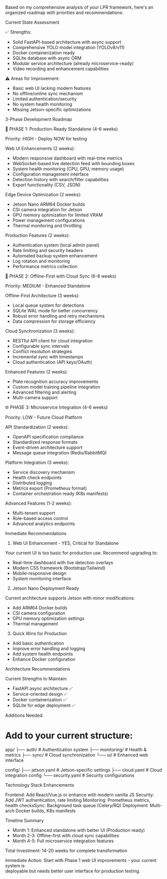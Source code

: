 Based on my comprehensive analysis of your LPR framework, here's an organized
  roadmap with priorities and recommendations:

  Current State Assessment

  ✅ Strengths:
  - Solid FastAPI-based architecture with async support
  - Comprehensive YOLO model integration (YOLOv8/v11)
  - Docker containerization ready
  - SQLite database with async ORM
  - Modular service architecture (already microservice-ready)
  - Video recording and enhancement capabilities

  ⚠️ Areas for Improvement:
  - Basic web UI lacking modern features
  - No offline/online sync mechanism
  - Limited authentication/security
  - No system health monitoring
  - Missing Jetson-specific optimizations

  3-Phase Development Roadmap

  🎯 PHASE 1: Production-Ready Standalone (4-6 weeks)

  Priority: HIGH - Deploy NOW for testing

  Web UI Enhancements (2 weeks):
  - Modern responsive dashboard with real-time metrics
  - WebSocket-based live detection feed with bounding boxes
  - System health monitoring (CPU, GPU, memory usage)
  - Configuration management interface
  - Detection history with search/filter capabilities
  - Export functionality (CSV, JSON)

  Edge Device Optimization (2 weeks):
  - Jetson Nano ARM64 Docker builds
  - CSI camera integration for Jetson
  - GPU memory optimization for limited VRAM
  - Power management configurations
  - Thermal monitoring and throttling

  Production Features (2 weeks):
  - Authentication system (local admin panel)
  - Rate limiting and security headers
  - Automated backup system enhancement
  - Log rotation and monitoring
  - Performance metrics collection

  🔄 PHASE 2: Offline-First with Cloud Sync (6-8 weeks)

  Priority: MEDIUM - Enhanced Standalone

  Offline-First Architecture (3 weeks):
  - Local queue system for detections
  - SQLite WAL mode for better concurrency
  - Robust error handling and retry mechanisms
  - Data compression for storage efficiency

  Cloud Synchronization (3 weeks):
  - RESTful API client for cloud integration
  - Configurable sync intervals
  - Conflict resolution strategies
  - Incremental sync with timestamps
  - Cloud authentication (API keys/OAuth)

  Enhanced Features (2 weeks):
  - Plate recognition accuracy improvements
  - Custom model training pipeline integration
  - Advanced filtering and alerting
  - Multi-camera support

  🌐 PHASE 3: Microservice Integration (4-6 weeks)

  Priority: LOW - Future Cloud Platform

  API Standardization (2 weeks):
  - OpenAPI specification compliance
  - Standardized response formats
  - Event-driven architecture support
  - Message queue integration (Redis/RabbitMQ)

  Platform Integration (3 weeks):
  - Service discovery mechanism
  - Health check endpoints
  - Distributed logging
  - Metrics export (Prometheus format)
  - Container orchestration ready (K8s manifests)

  Advanced Features (1-2 weeks):
  - Multi-tenant support
  - Role-based access control
  - Advanced analytics endpoints

  Immediate Recommendations

  1. Web UI Enhancement - YES, Critical for Standalone

  Your current UI is too basic for production use. Recommend upgrading to:
  - Real-time dashboard with live detection overlays
  - Modern CSS framework (Bootstrap/Tailwind)
  - Mobile-responsive design
  - System monitoring interface

  2. Jetson Nano Deployment Ready

  Current architecture supports Jetson with minor modifications:
  - Add ARM64 Docker builds
  - CSI camera configuration
  - GPU memory optimization settings
  - Thermal management

  3. Quick Wins for Production

  - Add basic authentication
  - Improve error handling and logging
  - Add system health endpoints
  - Enhance Docker configuration

  Architecture Recommendations

  Current Strengths to Maintain:

  - FastAPI async architecture ✅
  - Service-oriented design ✅
  - Docker containerization ✅
  - SQLite for edge deployment ✅

  Additions Needed:

  # Add to your current structure:
  app/
  ├── auth/          # Authentication system
  ├── monitoring/    # Health & metrics
  ├── sync/          # Cloud synchronization
  └── ui/           # Enhanced web interface

  config/
  ├── jetson.yaml   # Jetson-specific settings
  ├── cloud.yaml    # Cloud integration config
  └── security.yaml # Security configurations

  Technology Stack Enhancements

  Frontend: Add React/Vue.js or enhance with modern vanilla JS
  Security: Add JWT authentication, rate limiting
  Monitoring: Prometheus metrics, health checksSync: Background task queue
  (Celery/RQ)
  Deployment: Multi-arch Docker builds, K8s manifests

  Timeline Summary

  - Month 1: Enhanced standalone with better UI (Production ready)
  - Month 2-3: Offline-first with cloud sync capabilities
  - Month 4-5: Full microservice integration features

  Total Investment: 14-20 weeks for complete transformation

  Immediate Action: Start with Phase 1 web UI improvements - your current system is       
  deployable but needs better user interface for production testing.